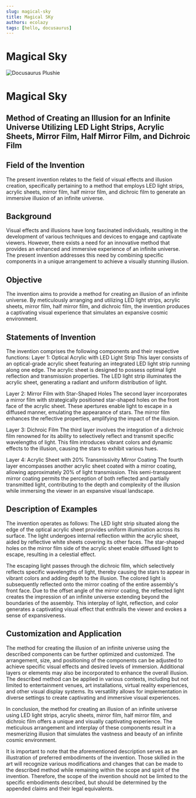```yaml
---
slug: magical-sky
title: Magical SKy
authors: ecolazy
tags: [hello, docusaurus]
---
```


# Magical Sky

![Docusaurus Plushie](/img/ms-1.jpg)

# Magical Sky
## Method of Creating an Illusion for an Infinite Universe Utilizing LED Light Strips, Acrylic Sheets, Mirror Film, Half Mirror Film, and Dichroic Film

## Field of the Invention
The present invention relates to the field of visual effects and illusion creation, specifically pertaining to a method that employs LED light strips, acrylic sheets, mirror film, half mirror film, and dichroic film to generate an immersive illusion of an infinite universe.

## Background
Visual effects and illusions have long fascinated individuals, resulting in the development of various techniques and devices to engage and captivate viewers. However, there exists a need for an innovative method that provides an enhanced and immersive experience of an infinite universe. The present invention addresses this need by combining specific components in a unique arrangement to achieve a visually stunning illusion.

## Objective 
The invention aims to provide a method for creating an illusion of an infinite universe. By meticulously arranging and utilizing LED light strips, acrylic sheets, mirror film, half mirror film, and dichroic film, the invention produces a captivating visual experience that simulates an expansive cosmic environment.

## Statements of Invention 
The invention comprises the following components and their respective functions:
Layer 1: Optical Acrylic with LED Light Strip This layer consists of an optical-grade acrylic sheet featuring an integrated LED light strip running along one edge. The acrylic sheet is designed to possess optimal light reflection and transmission properties. The LED light strip illuminates the acrylic sheet, generating a radiant and uniform distribution of light.

Layer 2: Mirror Film with Star-Shaped Holes The second layer incorporates a mirror film with strategically positioned star-shaped holes on the front face of the acrylic sheet. These apertures enable light to escape in a diffused manner, emulating the appearance of stars. The mirror film enhances the reflective properties, amplifying the impact of the illusion.

Layer 3: Dichroic Film The third layer involves the integration of a dichroic film renowned for its ability to selectively reflect and transmit specific wavelengths of light. This film introduces vibrant colors and dynamic effects to the illusion, causing the stars to exhibit various hues.

Layer 4: Acrylic Sheet with 20% Transmissivity Mirror Coating The fourth layer encompasses another acrylic sheet coated with a mirror coating, allowing approximately 20% of light transmission. This semi-transparent mirror coating permits the perception of both reflected and partially transmitted light, contributing to the depth and complexity of the illusion while immersing the viewer in an expansive visual landscape.

## Description of Examples
The invention operates as follows: The LED light strip situated along the edge of the optical acrylic sheet provides uniform illumination across its surface. The light undergoes internal reflection within the acrylic sheet, aided by reflective white sheets covering its other faces. The star-shaped holes on the mirror film side of the acrylic sheet enable diffused light to escape, resulting in a celestial effect.

The escaping light passes through the dichroic film, which selectively reflects specific wavelengths of light, thereby causing the stars to appear in vibrant colors and adding depth to the illusion. The colored light is subsequently reflected onto the mirror coating of the entire assembly's front face. Due to the offset angle of the mirror coating, the reflected light creates the impression of an infinite universe extending beyond the boundaries of the assembly. This interplay of light, reflection, and color generates a captivating visual effect that enthralls the viewer and evokes a sense of expansiveness.

## Customization and Application
The method for creating the illusion of an infinite universe using the described components can be further optimized and customized. The arrangement, size, and positioning of the components can be adjusted to achieve specific visual effects and desired levels of immersion. Additional layers or elements may also be incorporated to enhance the overall illusion.
The described method can be applied in various contexts, including but not limited to entertainment venues, art installations, virtual reality experiences, and other visual display systems. Its versatility allows for implementation in diverse settings to create captivating and immersive visual experiences.

In conclusion, the method for creating an illusion of an infinite universe using LED light strips, acrylic sheets, mirror film, half mirror film, and dichroic film offers a unique and visually captivating experience. The meticulous arrangement and interplay of these components result in a mesmerizing illusion that simulates the vastness and beauty of an infinite cosmic environment.

It is important to note that the aforementioned description serves as an illustration of preferred embodiments of the invention. Those skilled in the art will recognize various modifications and changes that can be made to the described method while remaining within the scope and spirit of the invention. Therefore, the scope of the invention should not be limited to the specific embodiments described, but should be determined by the appended claims and their legal equivalents.